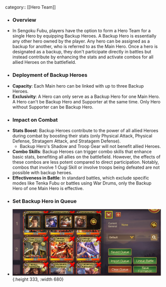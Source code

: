 category:: [[Hero Team]]

- ### Overview
- In Sengoku Fubu, players have the option to form a Hero Team for a single Hero by equipping Backup Heroes. A Backup Hero is essentially any other hero owned by the player. Any hero can be assigned as a backup for another, who is referred to as the Main Hero. Once a hero is designated as a backup, they don't participate directly in battles but instead contribute by enhancing the stats and activate combos for all allied Heroes on the battlefield.
- ### Deployment of Backup Heroes
- **Capacity**: Each Main hero can be linked with up to three Backup Heroes.
- **Exclusivity**: A Hero can only serve as a Backup Hero for one Main Hero. A Hero can't be Backup Hero and Supporter at the same time. Only Hero without Supporter can be Backup Hero.
- ### Impact on Combat
- **Stats Boost**: Backup Heroes contribute to the power of all allied Heroes during combat by boosting their stats (only Physical Attack, Physical Defense, Stratagem Attack, and Stratagem Defense).
	- Backup Hero's Shadow and Troop Gear will not benefit allied Heroes.
- **Combo Skills**: Backup Heroes can trigger combo skills that enhance basic stats, benefiting all allies on the battlefield. However, the effects of these combos are less potent compared to direct participation. Notably, combos that involve 1 Ougi Skill or involve troops being defeated are not possible with backup heroes.
- **Effectiveness in Battle**: In standard battles, which exclude specific modes like Tenka Fubu or battles using War Drums, only the Backup Hero of one Main Hero is effective.
- ### Set Backup Hero in Queue
- ![image.png](../assets/image_1701315799991_0.png){:height 333, :width 680}